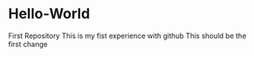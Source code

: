# Hello-World
First Repository
This is my fist experience with github
This should be the first change
